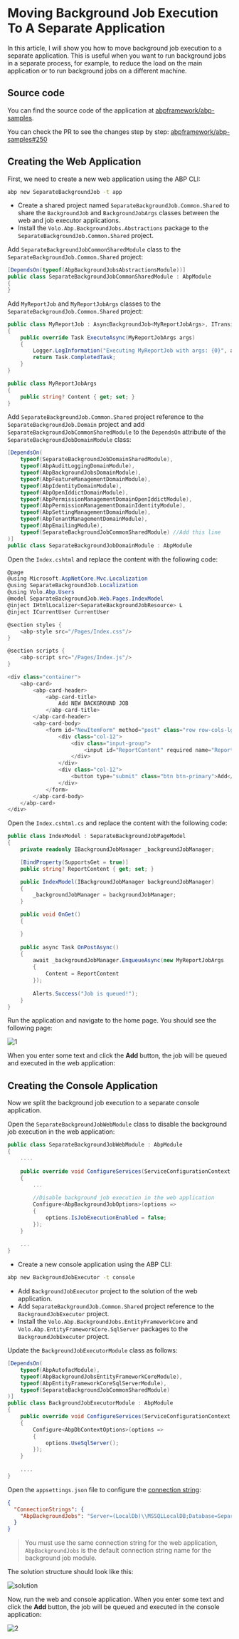 # Moving Background Job Execution To A Separate Application

In this article, I will show you how to move background job execution to a separate application. This is useful when you want to run background jobs in a separate process, for example, to reduce the load on the main application or to run background jobs on a different machine.

## Source code

You can find the source code of the application at [abpframework/abp-samples](https://github.com/abpframework/abp-samples/tree/master/SeparateBackgroundJob).

You can check the PR to see the changes step by step: [abpframework/abp-samples#250](https://github.com/abpframework/abp-samples/pull/250)

## Creating the Web Application

First, we need to create a new web application using the ABP CLI:

```bash
abp new SeparateBackgroundJob -t app
```

* Create a shared project named `SeparateBackgroundJob.Common.Shared` to share the `BackgroundJob` and `BackgroundJobArgs` classes between the web and job executor applications.
* Install the `Volo.Abp.BackgroundJobs.Abstractions` package to the `SeparateBackgroundJob.Common.Shared` project.

Add `SeparateBackgroundJobCommonSharedModule` class to the `SeparateBackgroundJob.Common.Shared` project:

```csharp
[DependsOn(typeof(AbpBackgroundJobsAbstractionsModule))]
public class SeparateBackgroundJobCommonSharedModule : AbpModule
{
}
```

Add `MyReportJob` and `MyReportJobArgs` classes to the `SeparateBackgroundJob.Common.Shared` project:

```csharp
public class MyReportJob : AsyncBackgroundJob<MyReportJobArgs>, ITransientDependency
{
    public override Task ExecuteAsync(MyReportJobArgs args)
    {
        Logger.LogInformation("Executing MyReportJob with args: {0}", args.Content);
        return Task.CompletedTask;
    }
}

public class MyReportJobArgs
{
    public string? Content { get; set; }
}
```

Add `SeparateBackgroundJob.Common.Shared` project reference to the `SeparateBackgroundJob.Domain` project and add `SeparateBackgroundJobCommonSharedModule` to the `DependsOn` attribute of the `SeparateBackgroundJobDomainModule` class:

```csharp
[DependsOn(
    typeof(SeparateBackgroundJobDomainSharedModule),
    typeof(AbpAuditLoggingDomainModule),
    typeof(AbpBackgroundJobsDomainModule),
    typeof(AbpFeatureManagementDomainModule),
    typeof(AbpIdentityDomainModule),
    typeof(AbpOpenIddictDomainModule),
    typeof(AbpPermissionManagementDomainOpenIddictModule),
    typeof(AbpPermissionManagementDomainIdentityModule),
    typeof(AbpSettingManagementDomainModule),
    typeof(AbpTenantManagementDomainModule),
    typeof(AbpEmailingModule),
    typeof(SeparateBackgroundJobCommonSharedModule) //Add this line
)]
public class SeparateBackgroundJobDomainModule : AbpModule
```

Open the `Index.cshtml` and replace the content with the following code:

```csharp
@page
@using Microsoft.AspNetCore.Mvc.Localization
@using SeparateBackgroundJob.Localization
@using Volo.Abp.Users
@model SeparateBackgroundJob.Web.Pages.IndexModel
@inject IHtmlLocalizer<SeparateBackgroundJobResource> L
@inject ICurrentUser CurrentUser

@section styles {
    <abp-style src="/Pages/Index.css"/>
}

@section scripts {
    <abp-script src="/Pages/Index.js"/>
}

<div class="container">
    <abp-card>
        <abp-card-header>
            <abp-card-title>
                Add NEW BACKGROUND JOB
            </abp-card-title>
        </abp-card-header>
        <abp-card-body>
            <form id="NewItemForm" method="post" class="row row-cols-lg-auto g-3 align-items-center">
                <div class="col-12">
                    <div class="input-group">
                        <input id="ReportContent" required name="ReportContent" type="text" class="form-control" placeholder="enter text...">
                    </div>
                </div>
                <div class="col-12">
                    <button type="submit" class="btn btn-primary">Add</button>
                </div>
            </form>
        </abp-card-body>
    </abp-card>
</div>
```

Open the `Index.cshtml.cs` and replace the content with the following code:

```csharp
public class IndexModel : SeparateBackgroundJobPageModel
{
    private readonly IBackgroundJobManager _backgroundJobManager;

    [BindProperty(SupportsGet = true)]
    public string? ReportContent { get; set; }

    public IndexModel(IBackgroundJobManager backgroundJobManager)
    {
        _backgroundJobManager = backgroundJobManager;
    }

    public void OnGet()
    {

    }
    
    public async Task OnPostAsync()
    {
        await _backgroundJobManager.EnqueueAsync(new MyReportJobArgs
        {
            Content = ReportContent
        });
        
        Alerts.Success("Job is queued!");
    }
}
```

Run the application and navigate to the home page. You should see the following page:

![1](images/1.png)

When you enter some text and click the **Add** button, the job will be queued and executed in the web application:

## Creating the Console Application

Now we split the background job execution to a separate console application.

Open the `SeparateBackgroundJobWebModule` class to disable the background job execution in the web application:

```csharp
public class SeparateBackgroundJobWebModule : AbpModule
{
    ....
        
    public override void ConfigureServices(ServiceConfigurationContext context)
    {
        ...
            
        //Disable background job execution in the web application
        Configure<AbpBackgroundJobOptions>(options =>
        {
            options.IsJobExecutionEnabled = false;
        });
    }
    
    ...
}
```

* Create a new console application using the ABP CLI:

```bash
abp new BackgroundJobExecutor -t console
```

* Add `BackgroundJobExecutor` project to the solution of the web application.
* Add `SeparateBackgroundJob.Common.Shared` project reference to the `BackgroundJobExecutor` project.
* Install the `Volo.Abp.BackgroundJobs.EntityFrameworkCore` and `Volo.Abp.EntityFrameworkCore.SqlServer` packages to the `BackgroundJobExecutor` project.

Update the `BackgroundJobExecutorModule` class as follows:

```csharp
[DependsOn(
    typeof(AbpAutofacModule),
    typeof(AbpBackgroundJobsEntityFrameworkCoreModule),
    typeof(AbpEntityFrameworkCoreSqlServerModule),
    typeof(SeparateBackgroundJobCommonSharedModule)
)]
public class BackgroundJobExecutorModule : AbpModule
{
    public override void ConfigureServices(ServiceConfigurationContext context)
    {
        Configure<AbpDbContextOptions>(options =>
        {
            options.UseSqlServer();
        });
    }
    
    ....
}
```

Open the `appsettings.json` file to configure the [connection string](https://docs.abp.io/en/abp/latest/Connection-Strings#configure-the-connection-strings):

```json
{
  "ConnectionStrings": {
    "AbpBackgroundJobs": "Server=(LocalDb)\\MSSQLLocalDB;Database=SeparateBackgroundJob;Trusted_Connection=True"
  }
}
```

> You must use the same connection string for the web application, `AbpBackgroundJobs` is the default connection string name for the background job module.

The solution structure should look like this:

![solution](images/solution.png)

Now, run the web and console application. When you enter some text and click the **Add** button, the job will be queued and executed in the console application:

![2](images/2.png)